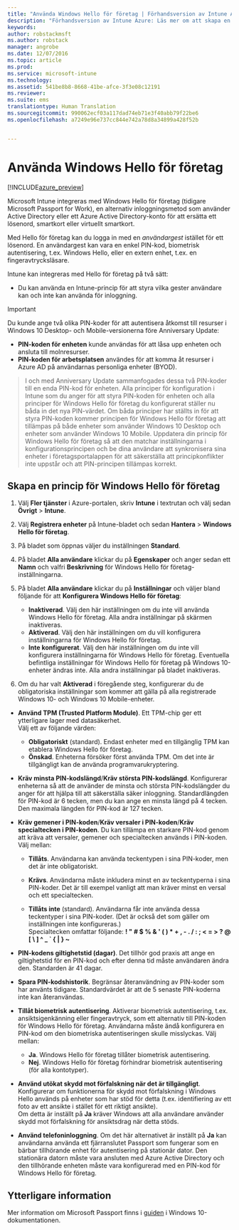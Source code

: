 ```yaml
---
title: "Använda Windows Hello för företag | Förhandsversion av Intune Azure | Microsoft Docs"
description: "Förhandsversion av Intune Azure: Läs mer om att skapa en princip för att kontrollera användningen av Windows Hello för företag på hanterade enheter."
keywords: 
author: robstackmsft
ms.author: robstack
manager: angrobe
ms.date: 12/07/2016
ms.topic: article
ms.prod: 
ms.service: microsoft-intune
ms.technology: 
ms.assetid: 541be8b8-8668-41be-afce-3f3e08c12191
ms.reviewer: 
ms.suite: ems
translationtype: Human Translation
ms.sourcegitcommit: 990062ecf03a117dad74eb71e3f40abb79f22be6
ms.openlocfilehash: a7249e96e737cc844e742a78d8a34899a428f52b


---
```


# <a name="use-windows-hello-for-business"></a>Använda Windows Hello för företag


[!INCLUDE[azure_preview](../includes/azure_preview.md)]

Microsoft Intune integreras med Windows Hello för företag (tidigare Microsoft Passport for Work), en alternativ inloggningsmetod som använder Active Directory eller ett Azure Active Directory-konto för att ersätta ett lösenord, smartkort eller virtuellt smartkort.

Med Hello för företag kan du logga in med en *användargest* istället för ett lösenord. En användargest kan vara en enkel PIN-kod, biometrisk autentisering, t.ex. Windows Hello, eller en extern enhet, t.ex. en fingeravtrycksläsare.

Intune kan integreras med Hello för företag på två sätt:

-   Du kan använda en Intune-princip för att styra vilka gester användare kan och inte kan använda för inloggning.

<!--- -   You can store authentication certificates in the Windows Hello for Business key storage provider (KSP). For more information, see [Secure resource access with certificate profiles in Microsoft Intune](secure-resource-access-with-certificate-profiles.md). --->

> [!IMPORTANT]
> Du kunde ange två olika PIN-koder för att autentisera åtkomst till resurser i Windows 10 Desktop- och Mobile-versionerna före Anniversary Update:
- **PIN-koden för enheten** kunde användas för att låsa upp enheten och ansluta till molnresurser.
- **PIN-koden för arbetsplatsen** användes för att komma åt resurser i Azure AD på användarnas personliga enheter (BYOD).

>I och med Anniversary Update sammanfogades dessa två PIN-koder till en enda PIN-kod för enheten.
Alla principer för konfiguration i Intune som du anger för att styra PIN-koden för enheten och alla principer för Windows Hello för företag du konfigurerat ställer nu båda in det nya PIN-värdet.
Om båda principer har ställts in för att styra PIN-koden kommer principen för Windows Hello för företag att tillämpas på både enheter som använder Windows 10 Desktop och enheter som använder Windows 10 Mobile.
Uppdatera din princip för Windows Hello för företag så att den matchar inställningarna i konfigurationsprincipen och be dina användare att synkronisera sina enheter i företagsportalappen för att säkerställa att principkonflikter inte uppstår och att PIN-principen tillämpas korrekt.



## <a name="create-a-windows-hello-for-business-policy"></a>Skapa en princip för Windows Hello för företag

1.  Välj **Fler tjänster** i Azure-portalen, skriv **Intune** i textrutan och välj sedan **Övrigt** > **Intune**.

2.  Välj **Registrera enheter** på Intune-bladet och sedan **Hantera** > **Windows Hello för företag**.

3.  På bladet som öppnas väljer du inställningen **Standard**.

4.  På bladet **Alla användare** klickar du på **Egenskaper** och anger sedan ett **Namn** och valfri **Beskrivning** för Windows Hello för företag-inställningarna.

5. På bladet **Alla användare** klickar du på **Inställningar** och väljer bland följande för att **Konfigurera Windows Hello för företag**:

    - **Inaktiverad**. Välj den här inställningen om du inte vill använda Windows Hello för företag. Alla andra inställningar på skärmen inaktiveras.
    - **Aktiverad**. Välj den här inställningen om du vill konfigurera inställningarna för Windows Hello för företag.
    - **Inte konfigurerat**. Välj den här inställningen om du inte vill konfigurera inställningarna för Windows Hello för företag. Eventuella befintliga inställningar för Windows Hello för företag på Windows 10-enheter ändras inte. Alla andra inställningar på bladet inaktiveras.

6.  Om du har valt **Aktiverad** i föregående steg, konfigurerar du de obligatoriska inställningar som kommer att gälla på alla registrerade Windows 10- och Windows 10 Mobile-enheter.

 - **Använd TPM (Trusted Platform Module)**. Ett TPM-chip ger ett ytterligare lager med datasäkerhet.<br>Välj ett av följande värden:

     - **Obligatoriskt** (standard). Endast enheter med en tillgänglig TPM kan etablera Windows Hello för företag.
     - **Önskad**. Enheterna försöker först använda TPM. Om det inte är tillgängligt kan de använda programvarukryptering.

 - **Kräv minsta PIN-kodslängd**/**Kräv största PIN-kodslängd**. Konfigurerar enheterna så att de använder de minsta och största PIN-kodslängder du anger för att hjälpa till att säkerställa säker inloggning. Standardlängden för PIN-kod är 6 tecken, men du kan ange en minsta längd på 4 tecken. Den maximala längden för PIN-kod är 127 tecken.

 - **Kräv gemener i PIN-koden**/**Kräv versaler i PIN-koden**/**Kräv specialtecken i PIN-koden**. Du kan tillämpa en starkare PIN-kod genom att kräva att versaler, gemener och specialtecken används i PIN-koden. Välj mellan:

     - **Tillåts**. Användarna kan använda teckentypen i sina PIN-koder, men det är inte obligatoriskt.
    
     - **Krävs**. Användarna måste inkludera minst en av teckentyperna i sina PIN-koder. Det är till exempel vanligt att man kräver minst en versal och ett specialtecken.

     - **Tillåts inte** (standard). Användarna får inte använda dessa teckentyper i sina PIN-koder. (Det är också det som gäller om inställningen inte konfigureras.)<br>Specialtecken omfattar följande: **! " # $ % &amp; ' ( ) &#42; + , - . / : ; &lt; = &gt; ? @ [ \ ] ^ _ &#96; { &#124; } ~**

 - **PIN-kodens giltighetstid (dagar)**. Det tillhör god praxis att ange en giltighetstid för en PIN-kod och efter denna tid måste användaren ändra den. Standarden är 41 dagar.

 - **Spara PIN-kodshistorik**. Begränsar återanvändning av PIN-koder som har använts tidigare. Standardvärdet är att de 5 senaste PIN-koderna inte kan återanvändas.

 - **Tillåt biometrisk autentisering**. Aktiverar biometrisk autentisering, t.ex. ansiktsigenkänning eller fingeravtryck, som ett alternativ till PIN-koden för Windows Hello för företag. Användarna måste ändå konfigurera en PIN-kod om den biometriska autentiseringen skulle misslyckas. Välj mellan:

     - **Ja**. Windows Hello för företag tillåter biometrisk autentisering.
     - **Nej**. Windows Hello för företag förhindrar biometrisk autentisering (för alla kontotyper).

 - **Använd utökat skydd mot förfalskning när det är tillgängligt**. Konfigurerar om funktionerna för skydd mot förfalskning i Windows Hello används på enheter som har stöd för detta (t.ex. identifiering av ett foto av ett ansikte i stället för ett riktigt ansikte).<br>Om detta är inställt på **Ja** kräver Windows att alla användare använder skydd mot förfalskning för ansiktsdrag när detta stöds.

 - **Använd telefoninloggning**. Om det här alternativet är inställt på **Ja** kan användarna använda ett fjärranslutet Passport som fungerar som en bärbar tillhörande enhet för autentisering på stationär dator. Den stationära datorn måste vara ansluten med Azure Active Directory och den tillhörande enheten måste vara konfigurerad med en PIN-kod för Windows Hello för företag.


## <a name="further-information"></a>Ytterligare information
Mer information om Microsoft Passport finns i [guiden](https://technet.microsoft.com/library/mt589441.aspx) i Windows 10-dokumentationen.



<!--HONumber=Feb17_HO1-->


